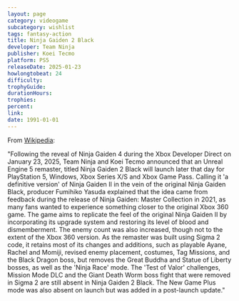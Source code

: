 ```yaml
---
layout: page
category: videogame
subcategory: wishlist
tags: fantasy-action
title: Ninja Gaiden 2 Black
developer: Team Ninja
publisher: Koei Tecmo
platform: PS5
releaseDate: 2025-01-23
howlongtobeat: 24
difficulty:
trophyGuide:
durationHours:
trophies:
percent:
link:
date: 1991-01-01
---
```


From [Wikipedia](https://en.wikipedia.org/wiki/Ninja_Gaiden_Sigma_2#Ninja_Gaiden_2_Black):

"Following the reveal of Ninja Gaiden 4 during the Xbox Developer Direct on January 23, 2025, Team Ninja and Koei Tecmo announced that an Unreal Engine 5 remaster, titled Ninja Gaiden 2 Black will launch later that day for PlayStation 5, Windows, Xbox Series X/S and Xbox Game Pass. Calling it 'a definitive version' of Ninja Gaiden II in the vein of the original Ninja Gaiden Black, producer Fumihiko Yasuda explained that the idea came from feedback during the release of Ninja Gaiden: Master Collection in 2021, as many fans wanted to experience something closer to the original Xbox 360 game. The game aims to replicate the feel of the original Ninja Gaiden II by incorporating its upgrade system and restoring its level of blood and dismemberment. The enemy count was also increased, though not to the extent of the Xbox 360 version. As the remaster was built using Sigma 2 code, it retains most of its changes and additions, such as playable Ayane, Rachel and Momiji, revised enemy placement, costumes, Tag Missions, and the Black Dragon boss, but removes the Great Buddha and Statue of Liberty bosses, as well as the 'Ninja Race' mode. The 'Test of Valor' challenges, Mission Mode DLC and the Giant Death Worm boss fight that were removed in Sigma 2 are still absent in Ninja Gaiden 2 Black. The New Game Plus mode was also absent on launch but was added in a post-launch update."
